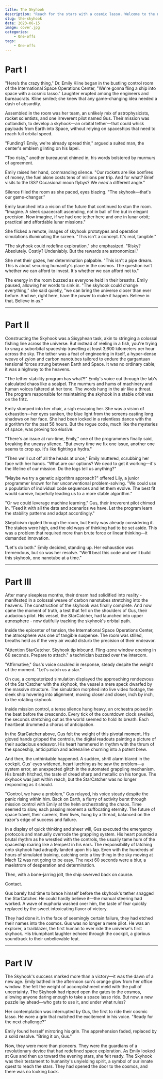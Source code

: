 ```yaml
---
title: The Skyhook
description: "Reach for the stars with a cosmic lasso. Welcome to the new era of space travel: daring pilots, ingenious scientists, and one audacious plan to change our future among the stars. Will you catch a ride on The Skyhook?"
slug: the-skyhook
date: 2023-06-15
image: cover.jpg
categories:
    - One-offs
tags:
    - One-offs
---
```


# Part I

"Here’s the crazy thing," Dr. Emily Kline began in the bustling control room of the International Space Operations Center, "We're gonna fling a ship into space with a cosmic lasso." Laughter erupted among the engineers and bureaucrats. Kline smiled; she knew that any game-changing idea needed a dash of absurdity.

Assembled in the room was her team, an unlikely mix of astrophysicists, rocket scientists, and one irreverent pilot named Gus. Their mission was outlandish, to develop a skyhook—an orbital tether—that could whisk payloads from Earth into Space, without relying on spaceships that need to reach full orbital speed.

"Funding? Emily, we're already spread thin," argued a suited man, the center's emblem glinting on his lapel.

"Too risky," another bureaucrat chimed in, his words bolstered by murmurs of agreement.

Emily raised her hand, commanding silence. "Our rockets are like bonfires of money, the fuel alone costs tens of millions per trip. And for what? Brief visits to the ISS? Occasional moon flybys? We *need* a different angle."

Silence filled the room as she paced, eyes blazing. "The skyhook—that's our game-changer."

Emily launched into a vision of the future that continued to stun the room. "Imagine. A sleek spacecraft ascending, not in ball of fire but in elegant precision. Now imagine, if we had one tether here and one in lunar orbit; practical and affordable lunar missions."

She flicked a remote, images of skyhook prototypes and operation simulations illuminating the screen. "This isn't a concept. It's real, tangible."

"The skyhook could redefine exploration," she emphasized. "Risky? Absolutely. Costly? Undeniably. But the rewards are astronomical."

She met their gazes, her determination palpable. "This isn't a pipe dream. This is about securing humanity's place in the cosmos. The question isn't whether we can afford to invest. It's whether we can afford not to."

The energy in the room buzzed as everyone held in their breaths. Emily paused, allowing her words to sink in. "The skyhook could change everything," she said quietly, "we can bring the universe closer than ever before. And we, right here, have the power to make it happen. Believe in that. Believe in *us*."

---

# Part II

Constructing the Skyhook was a Sisyphean task, akin to stringing a colossal fishing line across the universe. But instead of reeling in a fish, you're trying to snag a suborbital spaceship travelling at least 3,600 kilometers per hour across the sky. The tether was a feat of engineering in itself, a hyper-dense weave of zylon and carbon nanotubes tailored to endure the gargantuan tensional forces strung between Earth and Space. It was no ordinary cable; it was a highway to the heavens.

"The tether stability program has what?!" Emily's voice cut through the lab's calculated chaos like a scalpel. The murmurs and hums of machinery and human voices faltered at her tone. The words hung in the air like a threat. The program responsible for maintaining the skyhook in a stable orbit was on the fritz.

Emily slumped into her chair, a sigh escaping her. She was a vision of exhaustion—her eyes sunken, the blue light from the screens casting long shadows on her face. She had been locked in a relentless dance with the algorithm for the past 56 hours. But the rogue code, much like the mysteries of space, was proving too elusive.

"There's an issue at run-time, Emily," one of the programmers finally said, breaking the uneasy silence. "But every time we fix one issue, another one seems to crop up. It's like fighting a hydra."

"Then we'll cut off all the heads at once," Emily muttered, scrubbing her face with her hands. "What are our options? We *need* to get it working—it's the lifeline of our mission. Do the logs tell us anything?"

"Maybe we try a genetic algorithm approach?" offered Lily, a junior programmer known for her unconventional problem-solving. "We could use a population of individual code sequences and let them evolve. The best fit would survive, hopefully leading us to a more stable algorithm."

"Or we could leverage machine learning," Gus, their irreverent pilot chimed in. "Feed it with all the data and scenarios we have. Let the program learn the stability patterns and adapt accordingly."

Skepticism rippled through the room, but Emily was already considering it. The stakes were high, and the old ways of thinking had to be set aside. This was a problem that required more than brute force or linear thinking—it demanded innovation.

"Let's do both." Emily decided, standing up. Her exhaustion was tremendous, but so was her resolve. "We'll beat this code and we'll build this skyhook, one nanotube at a time."

---

# Part III

After many sleepless months, their dream had solidified into reality - manifested in a colossal weave of carbon nanotubes stretching into the heavens. The construction of the skyhook was finally complete. And now came the moment of truth, a test that fell on the shoulders of Gus, their audacious pilot. His vessel, the StarCatcher, had launched into upper atmosphere - now dutifully tracking the skyhook's orbital path.

Inside the epicenter of tension, the International Space Operations Center, the atmosphere was one of tangible suspense. The room was stilled, breaths held as if the very air would disturb the precision of their endeavor.

"Attention StarCatcher. Skyhook tip inbound. Fling-zone window opening in 60 seconds. Prepare to attach." a technician buzzed over the intercom.

"Affirmative," Gus's voice crackled in response, steady despite the weight of the moment. "Let's catch us a star."

On cue, a computerized simulation displayed the approaching rendezvous of the StarCatcher with the skyhook, the vessel a mere speck dwarfed by the massive structure. The simulation morphed into live video footage, the sleek ship hovering into alignment, moving closer and closer, inch by inch, to the rotating skyhook.

Inside mission control, a tense silence hung heavy, an orchestra poised in the beat before the crescendo. Every tick of the countdown clock swelled, the seconds stretching out as the world seemed to hold its breath. Each heartbeat drummed a chorus of anticipation.

In the StarCatcher above, Gus felt the weight of this pivotal moment. His gloved hands gripped the controls, the digital readouts painting a picture of their audacious endeavor. His heart hammered in rhythm with the thrum of the spaceship, anticipation and adrenaline churning into a potent brew.

And then, the unthinkable happened. A sudden, shrill alarm blared in the cockpit. Gus' eyes widened, heart lurching as he saw the problem—a system error, an unexpected glitch in the automated grappling mechanism. His breath hitched, the taste of dread sharp and metallic on his tongue. The skyhook was just within reach, but the StarCatcher was no longer responding as it should.

"Control, we have a problem," Gus relayed, his voice steady despite the panic rising within him. Back on Earth, a flurry of activity burst through mission control with Emily at the helm orchestrating the chaos. Time seemed to slow, each passing moment a suffocating eternity. The future of space travel, their careers, their lives, hung by a thread, balanced on the razor's edge of success and failure.

In a display of quick thinking and sheer will, Gus executed the emergency protocols and manually overrode the grappling system. His heart pounded a brutal rhythm as he wrestled with the controls, the usually tame hum of the spaceship roaring like a tempest in his ears. The responsibility of latching onto skyhook had adruptly landed upon his lap. Even with the hundreds of hours of simulated training, catching onto a tiny thing in the sky moving at Mach 12 was not going to be easy. The next 60 seconds were a blur, a maelstrom of desperation and determination. 

Then, with a bone-jarring jolt, the ship swerved back on course.

Contact. 

Gus barely had time to brace himself before the skyhook's tether snagged the StarCatcher. He could hardly believe it—the manual steering had worked. A wave of euphoria washed over him, the taste of fear quickly replaced by the sweet intoxicating flavor of victory.

They had done it. In the face of seemingly certain failure, they had etched their names into the cosmos. Gus was no longer a mere pilot. He was an explorer, a trailblazer, the first human to ever ride the universe's first skyhook. His triumphant laughter echoed through the cockpit, a glorious soundtrack to their unbelievable feat.

---

# Part IV

The Skyhook's success marked more than a victory—it was the dawn of a new age. Emily bathed in the afternoon sun's orange glow from her office window. She felt the weight of accomplishment meld with the pull of uncertainty. The Skyhook had ripped open the gates to the cosmos, allowing anyone daring enough to take a space lasso ride. But now, a new puzzle lay ahead—who gets to use it, and under what rules?

Her contemplation was interrupted by Gus, the first to ride their cosmic lasso. He wore a grin that matched the excitement in his voice. "Ready for the next challenge?"

Emily found herself mirroring his grin. The apprehension faded, replaced by a solid resolve. "Bring it on, Gus."

Now, they were more than pioneers. They were the guardians of a revolutionary device that had redefined space exploration. As Emily looked at Gus and then up toward the evening stars, she felt ready. The Skyhook was their testament to humanity's unyielding spirit, a symbol of our innate quest to reach the stars. They had opened the door to the cosmos, and there was no looking back.

